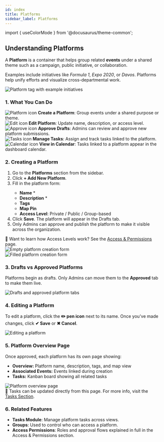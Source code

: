 ```yaml
---
id: index
title: Platforms
sidebar_label: Platforms
---
```


import { useColorMode } from '@docusaurus/theme-common';

<div class="p-6 bg-white rounded-lg shadow-sm space-y-6">

  <h2 class="h2 text-accent-secondary">Understanding Platforms</h2>

  <p class="body text-gray-dark">
    A <strong>Platform</strong> is a container that helps group related <strong>events</strong> under a shared theme such as a campaign, public initiative, or collaboration.
  </p>

  <p class="body text-gray-dark mt-2">
    Examples include initiatives like <em>Formula 1</em>, <em>Expo 2020</em>, or <em>Davos</em>. Platforms help unify efforts and visualize cross-departmental work.
  </p>

  <div style={{ textAlign: 'center' }}>
    <img
      src="/img/platform-tag-example.png"
      alt="Platform tag with example initiatives"
      style={{
        borderRadius: '0.5rem',
        maxWidth: '100%',
        marginTop: '1rem'
      }}
    />
  </div>
  <!-- 📸 Screenshot: /img/platform-tag-example.png -->

  ### 1. What You Can Do

<div class="grid grid-cols-1 sm:grid-cols-2 gap-4 mt-4">

  <div class="flex items-center space-x-3">
    <img src={`/icons/platforms-${useColorMode().colorMode}.svg`} class="inline-icon" alt="Platform icon" />
    <span class="body"><strong>Create a Platform</strong>: Group events under a shared purpose or theme.</span>
  </div>

  <div class="flex items-center space-x-3">
    <img src={`/icons/edit-${useColorMode().colorMode}.svg`} class="inline-icon" alt="Edit icon" />
    <span class="body"><strong>Edit Platform</strong>: Update name, description, or access level.</span>
  </div>

  <div class="flex items-center space-x-3">
    <img src={`/icons/approve-${useColorMode().colorMode}.svg`} class="inline-icon" alt="Approve icon" />
    <span class="body"><strong>Approve Drafts</strong>: Admins can review and approve new platform submissions.</span>
  </div>

  <div class="flex items-center space-x-3">
    <img src={`/icons/tasks-${useColorMode().colorMode}.svg`} class="inline-icon" alt="Tasks icon" />
    <span class="body"><strong>Manage Tasks</strong>: Assign and track tasks linked to the platform.</span>
  </div>

  <div class="flex items-center space-x-3">
    <img src={`/icons/calendar-${useColorMode().colorMode}.svg`} class="inline-icon" alt="Calendar icon" />
    <span class="body"><strong>View in Calendar</strong>: Tasks linked to a platform appear in the dashboard calendar.</span>
  </div>

</div>

  ### 2. Creating a Platform

  <ol class="list-decimal pl-6 body">
    <li>Go to the <strong>Platforms</strong> section from the sidebar.</li>
    <li>Click <strong>+ Add New Platform</strong>.</li>
    <li>
      Fill in the platform form:
      <div class="pl-4">
        <ul class="list-disc">
          <li><strong>Name</strong> *</li>
          <li><strong>Description</strong> *</li>
          <li><strong>Tags</strong></li>
          <li><strong>Map Pin</strong></li>
          <li><strong>Access Level</strong>: Private / Public / Group-based</li>
        </ul>
      </div>
    </li>
    <li>Click <strong>Save</strong>. The platform will appear in the Drafts tab.</li>
    <li>Only Admins can approve and publish the platform to make it visible across the organization.</li>
  </ol>

  <div class="mt-4 text-sm bg-gray-light p-4 rounded text-gray-dark">
    🔐 Want to learn how Access Levels work? See the <a href="/docs/access-permissions/access-permissions" class="text-accent-secondary underline">Access & Permissions</a> page.
  </div>

  <div style={{ textAlign: 'center' }}>
    <img
      src="/img/platform-form-empty.png"
      alt="Empty platform creation form"
      style={{
        borderRadius: '0.5rem',
        boxShadow: '0 0 10px rgba(0,0,0,0.05)',
        maxWidth: '100%',
        marginTop: '1rem'
      }}
    />
  </div>
  <!-- 📸 Screenshot: /img/platform-form-empty.png -->

  <div style={{ textAlign: 'center' }}>
    <img
      src="/img/platform-form-filled.png"
      alt="Filled platform creation form"
      style={{
        borderRadius: '0.5rem',
        boxShadow: '0 0 10px rgba(0,0,0,0.05)',
        maxWidth: '100%',
        marginTop: '1rem'
      }}
    />
  </div>
  <!-- 📸 Screenshot: /img/platform-form-filled.png -->

  ### 3. Drafts vs Approved Platforms

  <p class="body">
    Platforms begin as drafts. Only Admins can move them to the <strong>Approved</strong> tab to make them live.
  </p>

  <div style={{ textAlign: 'center' }}>
    <img
      src="/img/platform-tabbar-drafts-approved.png"
      alt="Drafts and approved platform tabs"
      style={{
        borderRadius: '0.5rem',
        boxShadow: '0 0 10px rgba(0,0,0,0.05)',
        maxWidth: '100%',
        marginTop: '1rem'
      }}
    />
  </div>
  <!-- 📸 Screenshot: /img/platform-tabbar-drafts-approved.png -->

  ### 4. Editing a Platform

  <p class="body">
    To edit a platform, click the <strong>✏️ pen icon</strong> next to its name. Once you've made changes, click <strong>✔ Save</strong> or <strong>✖ Cancel</strong>.
  </p>

  <div style={{ textAlign: 'center' }}>
    <img
      src="/img/platform-edit-mode.png"
      alt="Editing a platform"
      style={{
        borderRadius: '0.5rem',
        boxShadow: '0 0 10px rgba(0,0,0,0.05)',
        maxWidth: '100%',
        marginTop: '1rem'
      }}
    />
  </div>
  <!-- 📸 Screenshot: /img/platform-edit-mode.png -->

  ### 5. Platform Overview Page

  <p class="body">
    Once approved, each platform has its own page showing:
  </p>

  <ul class="list-disc pl-6 body">
    <li><strong>Overview:</strong> Platform name, description, tags, and map view</li>
    <li><strong>Associated Events:</strong> Events linked during creation</li>
    <li><strong>Tasks:</strong> Kanban board showing all related tasks</li>
  </ul>

  <div style={{ textAlign: 'center' }}>
    <img
      src="/img/platform-overview-page.png"
      alt="Platform overview page"
      style={{
        borderRadius: '0.5rem',
        boxShadow: '0 0 10px rgba(0,0,0,0.05)',
        maxWidth: '100%',
        marginTop: '1rem'
      }}
    />
  </div>
  <!-- 📸 Screenshot: /img/platform-overview-page.png -->

  <div class="mt-4 text-sm bg-gray-light p-4 rounded text-gray-dark">
    📌 Tasks can be updated directly from this page. For more info, visit the <a href="/docs/tasks/index" class="text-accent-secondary underline">Tasks Section</a>.
  </div>

  ### 6. Related Features

  <ul class="list-disc pl-6 body">
    <li><strong>Tasks Module</strong>: Manage platform tasks across views.</li>
    <li><strong>Groups</strong>: Used to control who can access a platform.</li>
    <li><strong>Access Permissions</strong>: Roles and approval flows explained in full in the Access & Permissions section.</li>
  </ul>

</div>